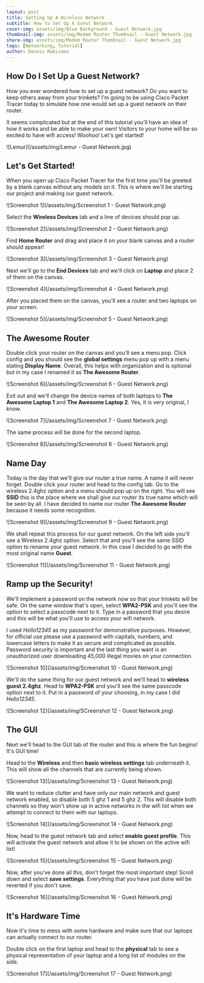 ```yaml
---
layout: post
title: Setting Up A Wireless Network
subtitle: How to Set Up A Guest Network
cover-img: assets/img/Blue Background - Guest Network.jpg
thumbnail-img: assets/img/Modem Router Thumbnail - Guest Network.jpg
share-img: assets/img/Modem Router Thumbnail - Guest Network.jpg
tags: [Networking, Tutorial]
author: Dennis Maksimov
---
```

## How Do I Set Up a Guest Network?

How you ever wondered how to set up a guest network? Do you want to keep others away from your trinkets? I'm going to be using Cisco Packet Tracer today to simulate how one would set up a guest network on their router. 

It seems complicated but at the end of this tutorial you'll have an idea of how it works and be able to make your own! Visitors to your home will be so excited to have wifi access! Woohoo! Let's get started!

![Lemur](/assets/img/Lemur - Guest Network.jpg)

## Let's Get Started!

When you open up Cisco Packet Tracer for the first time you'll be greeted by a blank canvas without any models on it. This is where we'll be starting our project and making our guest network.

![Screenshot 1](/assets/img/Screenshot 1 - Guest Network.png)

Select the **Wireless Devices** tab and a line of devices should pop up.

![Screenshot 2](/assets/img/Screenshot 2 - Guest Network.png)

Find **Home Router** and drag and place it on your blank canvas and a router should appear!

![Screenshot 3](/assets/img/Screenshot 3 - Guest Network.png)

Next we'll go to the **End Devices** tab and we'll click on **Laptop** and place 2 of them on the canvas.

![Screenshot 4](/assets/img/Screenshot 4 - Guest Network.png)

After you placed them on the canvas, you'll see a router and two laptops on your screen.

![Screenshot 5](/assets/img/Screenshot 5 - Guest Network.png)

## The Awesome Router

Double click your router on the canvas and you'll see a menu pop. Click config and you should see the **global settings** menu pop up with a menu stating **Display Name**. Overall, this helps with organization and is optional but in my case I renamed it as **The Awesome Router**. 

![Screenshot 6](/assets/img/Screenshot 6 - Guest Network.png)

Exit out and we'll change the device names of both laptops to **The Awesome Laptop 1** and **The Awesome Laptop 2**. Yes, it is very original, I know. 

![Screenshot 7](/assets/img/Screenshot 7 - Guest Network.png)

The same process will be done for the second laptop.

![Screenshot 8](/assets/img/Screenshot 8 - Guest Network.png)

## Name Day

Today is the day that we'll give our router a true name. A name it will never forget. Double click your router and head to the config tab. Go to the wireless 2.4ghz option and a menu should pop up on the right. You will see **SSID** this is the place where we shall give our router its true name which will be seen by all. I have decided to name our router **The Awesome Router** because it needs some recognition.

![Screenshot 9](/assets/img/Screenshot 9 - Guest Network.png)

We shall repeat this process for our guest network. On the left side you'll see a Wireless 2.4ghz option. Select that and you'll see the same SSID option to rename your guest network. In this case I decided to go with the most original name **Guest**.

![Screenshot 11](/assets/img/Screenshot 11 - Guest Network.png)

## Ramp up the Security!

We'll implement a password on the network now so that your trinkets will be safe. On the same window that's open, select **WPA2-PSK** and you'll see the option to select a passcode next to it. Type in a password that you desire and this will be what you'll use to access your wifi network. 

I used *Hello12345* as my password for demonstrative purposes. However, for official use please use a password with capitals, numbers, and lowercase letters to make it as secure and complicated as possible. Password security is important and the last thing you want is an unauthorized user downloading 45,000 illegal movies on your connection. 

![Screenshot 10](/assets/img/Screenshot 10 - Guest Network.png)

We'll do the same thing for our guest network and we'll head to **wireless guest 2.4ghz**. Head to **WPA2-PSK** and you'll see the same passcode option next to it. Put in a password of your choosing, in my case I did *Hello12345*.

![Screenshot 12](/assets/img/SCreenshot 12 - Guest Network.png)

## The GUI

Next we'll head to the GUI tab of the router and this is where the fun begins! It's GUI time!

Head to the **Wireless** and then **basic wireless settings** tab underneath it. This will show all the channels that are currently being shown.

![Screenshot 13](/assets/img/Screenshot 13 - Guest Network.png)

We want to reduce clutter and have only our main network and guest network enabled, so disable both 5 ghz 1 and 5 ghz 2. This will disable both channels so they won't show up in active networks in the wifi list when we attempt to connect to them with our laptops.

![Screenshot 14](/assets/img/Screenshot 14 - Guest Network.png)

Now, head to the guest network tab and select **enable guest profile**. This will activate the guest network and allow it to be shown on the active wifi list!

![Screenshot 15](/assets/img/Screenshot 15 - Guest Network.png)

Now, after you've done all this, don't forget the most important step! Scroll down and select **save settings**. Everything that you have just done will be reverted if you don't save.

![Screenshot 16](/assets/img/Screenshot 16 - Guest Network.png)

## It's Hardware Time

Now it's time to mess with some hardware and make sure that our laptops can actually connect to our router.

Double click on the first laptop and head to the **physical** tab to see a physical representation of your laptop and a long list of modules on the side.

![Screenshot 17](/assets/img/Screenshot 17 - Guest Network.png)










